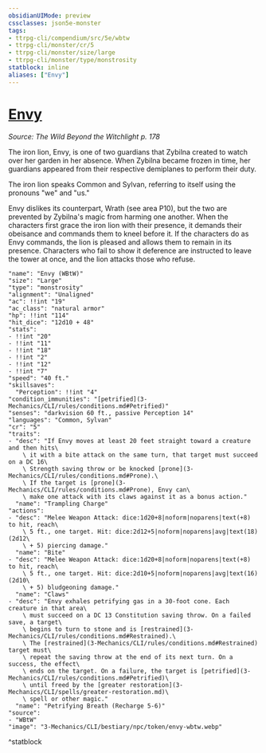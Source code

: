```yaml
---
obsidianUIMode: preview
cssclasses: json5e-monster
tags:
- ttrpg-cli/compendium/src/5e/wbtw
- ttrpg-cli/monster/cr/5
- ttrpg-cli/monster/size/large
- ttrpg-cli/monster/type/monstrosity
statblock: inline
aliases: ["Envy"]
---
```

# [Envy](3-Mechanics\CLI\bestiary\npc/envy-wbtw.md)
*Source: The Wild Beyond the Witchlight p. 178*  

The iron lion, Envy, is one of two guardians that Zybilna created to watch over her garden in her absence. When Zybilna became frozen in time, her guardians appeared from their respective demiplanes to perform their duty.

The iron lion speaks Common and Sylvan, referring to itself using the pronouns "we" and "us."

Envy dislikes its counterpart, Wrath (see area P10), but the two are prevented by Zybilna's magic from harming one another. When the characters first grace the iron lion with their presence, it demands their obeisance and commands them to kneel before it. If the characters do as Envy commands, the lion is pleased and allows them to remain in its presence. Characters who fail to show it deference are instructed to leave the tower at once, and the lion attacks those who refuse.

```statblock
"name": "Envy (WBtW)"
"size": "Large"
"type": "monstrosity"
"alignment": "Unaligned"
"ac": !!int "19"
"ac_class": "natural armor"
"hp": !!int "114"
"hit_dice": "12d10 + 48"
"stats":
- !!int "20"
- !!int "11"
- !!int "18"
- !!int "2"
- !!int "12"
- !!int "7"
"speed": "40 ft."
"skillsaves":
  "Perception": !!int "4"
"condition_immunities": "[petrified](3-Mechanics/CLI/rules/conditions.md#Petrified)"
"senses": "darkvision 60 ft., passive Perception 14"
"languages": "Common, Sylvan"
"cr": "5"
"traits":
- "desc": "If Envy moves at least 20 feet straight toward a creature and then hits\
    \ it with a bite attack on the same turn, that target must succeed on a DC 16\
    \ Strength saving throw or be knocked [prone](3-Mechanics/CLI/rules/conditions.md#Prone).\
    \ If the target is [prone](3-Mechanics/CLI/rules/conditions.md#Prone), Envy can\
    \ make one attack with its claws against it as a bonus action."
  "name": "Trampling Charge"
"actions":
- "desc": "Melee Weapon Attack: dice:1d20+8|noform|noparens|text(+8) to hit, reach\
    \ 5 ft., one target. Hit: dice:2d12+5|noform|noparens|avg|text(18) (2d12\
    \ + 5) piercing damage."
  "name": "Bite"
- "desc": "Melee Weapon Attack: dice:1d20+8|noform|noparens|text(+8) to hit, reach\
    \ 5 ft., one target. Hit: dice:2d10+5|noform|noparens|avg|text(16) (2d10\
    \ + 5) bludgeoning damage."
  "name": "Claws"
- "desc": "Envy exhales petrifying gas in a 30-foot cone. Each creature in that area\
    \ must succeed on a DC 13 Constitution saving throw. On a failed save, a target\
    \ begins to turn to stone and is [restrained](3-Mechanics/CLI/rules/conditions.md#Restrained).\
    \ The [restrained](3-Mechanics/CLI/rules/conditions.md#Restrained) target must\
    \ repeat the saving throw at the end of its next turn. On a success, the effect\
    \ ends on the target. On a failure, the target is [petrified](3-Mechanics/CLI/rules/conditions.md#Petrified)\
    \ until freed by the [greater restoration](3-Mechanics/CLI/spells/greater-restoration.md)\
    \ spell or other magic."
  "name": "Petrifying Breath (Recharge 5-6)"
"source":
- "WBtW"
"image": "3-Mechanics/CLI/bestiary/npc/token/envy-wbtw.webp"
```
^statblock